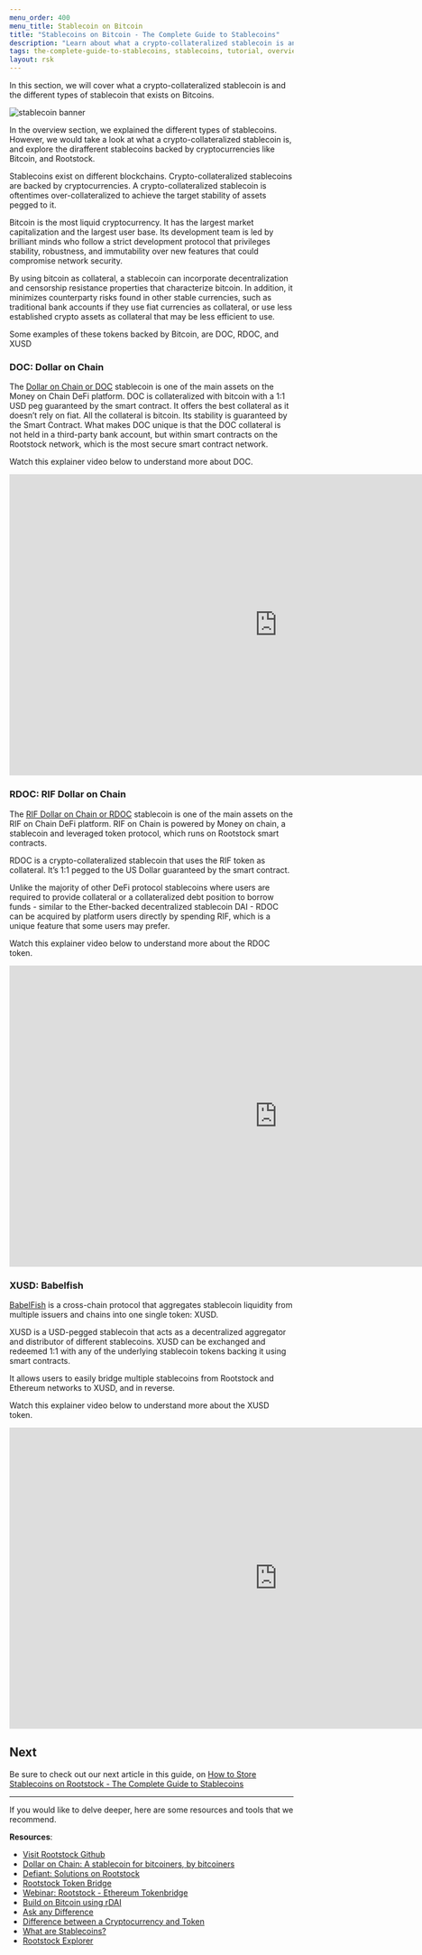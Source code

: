 ```yaml
---
menu_order: 400
menu_title: Stablecoin on Bitcoin
title: "Stablecoins on Bitcoin - The Complete Guide to Stablecoins"
description: "Learn about what a crypto-collateralized stablecoin is and the different types of stablecoin that exists on Bitcoins"
tags: the-complete-guide-to-stablecoins, stablecoins, tutorial, overview, guides, tokens, defiant, tokenbridge, cross-chain, bridge, web3, bitcoin, rsk, rootstock, peer-to-peer, blockchain
layout: rsk
---
```


In this section, we will cover what a crypto-collateralized stablecoin is and the different types of stablecoin that exists on Bitcoins.

![stablecoin banner](/assets/img/guides/stablecoin/overview.png)

In the overview section, we explained the different types of stablecoins. However, we would take a look at what a crypto-collateralized stablecoin is, and explore the dirafferent stablecoins backed by cryptocurrencies like Bitcoin, and Rootstock. 

Stablecoins exist on different blockchains. Crypto-collateralized stablecoins are backed by cryptocurrencies. A crypto-collateralized stablecoin is oftentimes over-collateralized to achieve the target stability of assets pegged to it. 

Bitcoin is the most liquid cryptocurrency. It has the largest market capitalization and the largest user base. Its development team is led by brilliant minds who follow a strict development protocol that privileges stability, robustness, and immutability over new features that could compromise network security.

By using bitcoin as collateral, a stablecoin can incorporate decentralization and censorship resistance properties that characterize bitcoin. In addition, it minimizes counterparty risks found in other stable currencies, such as traditional bank accounts if they use fiat currencies as collateral, or use less established crypto assets as collateral that may be less efficient to use.

Some examples of these tokens backed by Bitcoin, are DOC, RDOC, and XUSD

### DOC: Dollar on Chain

The [Dollar on Chain or DOC](https://moneyonchain.com/doc-bitcoin-backed-stablecoin/) stablecoin is one of the main assets on the Money on Chain DeFi platform. DOC is collateralized with bitcoin with a 1:1 USD peg guaranteed by the smart contract. It offers the best collateral as it doesn’t rely on fiat. All the collateral is bitcoin.  Its stability is guaranteed by the Smart Contract. What makes DOC unique is that the DOC collateral is not held in a third-party bank account, but within smart contracts on the Rootstock network, which is the most secure smart contract network.

Watch this explainer video below to understand more about DOC.

<div class="video-container">
  <iframe width="949" height="534" src="https://youtube.com/embed/pQmUsxrgfj8"   frameborder="0" allow="accelerometer; autoplay; encrypted-media; gyroscope; picture-in-picture" allowfullscreen></iframe>
</div>

### RDOC: RIF Dollar on Chain

The [RIF Dollar on Chain or RDOC](https://rifonchain.com/) stablecoin is one of the main assets on the RIF on Chain DeFi platform. RIF on Chain is powered by Money on chain, a stablecoin and leveraged token protocol, which runs on Rootstock smart contracts.

RDOC is a crypto-collateralized stablecoin that uses the RIF token as collateral. It’s 1:1 pegged to the US Dollar guaranteed by the smart contract.

Unlike the majority of other DeFi protocol stablecoins where users are required to provide collateral or a collateralized debt position to borrow funds - similar to the Ether-backed decentralized stablecoin DAI - RDOC can be acquired by platform users directly by spending RIF, which is a unique feature that some users may prefer.

Watch this explainer video below to understand more about the RDOC token.

<div class="video-container">
  <iframe width="949" height="534" src="https://youtube.com/embed/GskPs4v2zmQ"   frameborder="0" allow="accelerometer; autoplay; encrypted-media; gyroscope; picture-in-picture" allowfullscreen></iframe>
</div>

### XUSD: Babelfish

[BabelFish](https://babelfish.money/) is a cross-chain protocol that aggregates stablecoin liquidity from multiple issuers and chains into one single token: XUSD.

XUSD is a USD-pegged stablecoin that acts as a decentralized aggregator and distributor of different stablecoins. XUSD can be exchanged and redeemed 1:1 with any of the underlying stablecoin tokens backing it using smart contracts.

It allows users to easily bridge multiple stablecoins from Rootstock and Ethereum networks to XUSD, and in reverse.

Watch this explainer video below to understand more about the XUSD token.

<div class="video-container">
  <iframe width="949" height="534" src="https://youtube.com/embed/SyR8BnvwsWc"   frameborder="0" allow="accelerometer; autoplay; encrypted-media; gyroscope; picture-in-picture" allowfullscreen></iframe>
</div>

## Next

Be sure to check out our next article in this guide,
on [How to Store Stablecoins on Rootstock - The Complete Guide to Stablecoins](/guides/stablecoin/how-to-store-stablecoins/)

----

If you would like to delve deeper, here are some resources and tools that we recommend.

**Resources**:

- [Visit Rootstock Github](https://github.com/rsksmart/devportal) 
- [Dollar on Chain: A stablecoin for bitcoiners, by bitcoiners](https://moneyonchain.com/blog/dollar-on-chain-chain-a-bitcoin-stablecoin-by-bitcoiners/)
- [Defiant: Solutions on Rootstock](https://developers.rsk.co/solutions/defiant/)
- [Rootstock Token Bridge](https://tokenbridge.rsk.co/)
- [Webinar: Rootstock - Ethereum Tokenbridge](https://youtu.be/3ZOvpLE3MvM)
- [Build on Bitcoin using rDAI](https://youtu.be/2yApyI9Zvu8)
- [Ask any Difference](https://askanydifference.com/)
- [Difference between a Cryptocurrency and Token](/guides/get-crypto-on-rsk/cryptocurrency-vs-token/)
- [What are Stablecoins?](https://youtu.be/JHzyQS1rc_s)
- [Rootstock Explorer](https://explorer.rsk.co/)